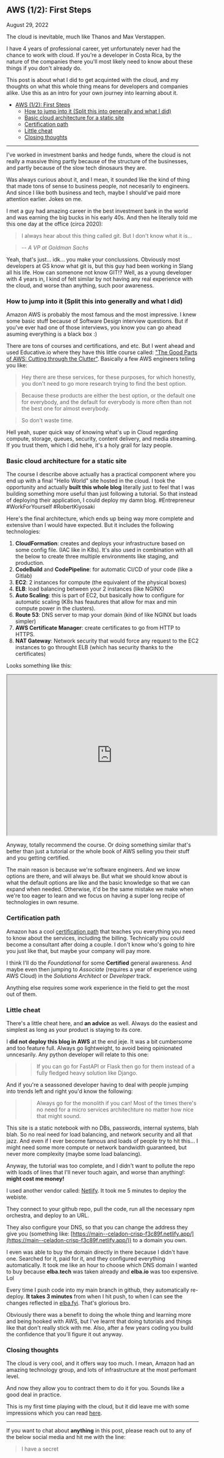 ## AWS (1/2): First Steps

August 29, 2022

The cloud is inevitable, much like Thanos and Max Verstappen. 

I have 4 years of professional career, yet unfortunately never had the chance to work with cloud. If you're a developer in Costa Rica, by the nature of the companies there you'll most likely need to know about these things if you don't already do. 

This post is about what I did to get acquinted with the cloud, and my thoughts on what this whole thing means for developers and companies alike. Use this as an intro for your own journey into learning about it.


- [AWS (1/2): First Steps](#aws-12-first-steps)
  - [How to jump into it (Split this into generally and what I did)](#how-to-jump-into-it-split-this-into-generally-and-what-i-did)
  - [Basic cloud architecture for a static site](#basic-cloud-architecture-for-a-static-site)
  - [Certification path](#certification-path)
  - [Little cheat](#little-cheat)
  - [Closing thoughts](#closing-thoughts)

---

I've worked in investment banks and hedge funds, where the cloud is not really a massive thing partly because of the structure of the businesses, and partly because of the slow tech dinosaurs they are.

Was always curious about it, and I mean, it sounded like the kind of thing that made tons of sense to business people, not necesarily to engineers. And since I like both business and tech, maybe I should've paid more attention earlier. Jokes on me.

I met a guy had amazing career in the best investment bank in the world and was earning the big bucks in his early 40s. And then he literally told me this one day at the office (circa 2020): 

> I always hear about this thing called git. But I don't know what it is...

> --<cite> A VP at Goldman Sachs</cite>

Yeah, that's just... idk... you make your conclussions. Obviously most developers at GS know what git is, but this guy had been working in Slang all his life. How can somenone not know GIT!? Well, as a young developer with 4 years in, I kind of felt similar by not having any real experience with the cloud, and worse than anything, such poor awareness.

### How to jump into it (Split this into generally and what I did)

Amazon AWS is probably the most famous and the most impressive. I knew some basic stuff because of Software Design interview questions. But if you've ever had one of those interviews, you know you can go ahead asuming everything is a black box :) 

There are tons of courses and certifications, and etc. But I went ahead and used Educative.io where they have this little course called: ["The Good Parts of AWS: Cutting through the Clutter"](https://www.educative.io/courses/good-parts-of-aws). Basically a few AWS engineers telling you like: 

>Hey there are these services, for these purposes, for which honestly, you don't need to go more research trying to find the best option.

>Because these products are either the best option, or the default one for everybody, and the default for everybody is more often than not the best one for almost everybody. 

>So don't waste time.

Hell yeah, super quick way of knowing what's up in Cloud regarding compute, storage, queues, security, content delivery, and media streaming. If you trust them, which I did hehe, it's a holy grail for lazy people.


### Basic cloud architecture for a static site

The course I describe above actually has a practical component where you end up with a final "Hello World" site hosted in the cloud. I took the opportunity and actually **built this whole blog** literally just to feel that I was building something more useful than just following a tutorial. So that instead of deploying their application, I could deploy my damn blog. #Entrepreneur #WorkForYourself #RobertKiyosaki 

Here's the final architecture, which ends up being way more complete and extensive than I would have expected. But it includes the following technologies:

1. **CloudFormation**: creates and deploys your infrastructure based on some config file. (IAC like in K8s). It's also used in combination with all the below to create three multiple environments like staging, and production.
2. **CodeBuild** and **CodePipeline**: for automatic CI/CD of your code (like a Gitlab)
3. **EC2**: 2 instances for compute (the equivalent of the physical boxes)
4. **ELB**: load balancing between your 2 instances (like NGINX)
5. **Auto Scaling**: this is part of EC2, but basically how to configure for automatic scaling (K8s has feautures that allow for max and min compute power in the clusters).
6. **Route 53**: DNS server to map your domain (kind of like NGINX but loads simpler)
7. **AWS Certificate Manager**: create certificates to go from HTTP to HTTPS. 
8. **NAT Gateway**: Network security that would force any request to the EC2 instances to go throught ELB (which has security thanks to the certificates)

Looks something like this:

<iframe src="https://drive.google.com/file/d/143eB6vU6l2luxY4Pa12HAlUjf7nkcjDF/preview" width="550" height="420" allow="autoplay"></iframe>

Anyway, totally recommend the course. Or doing something similar that's better than just a tutorial or the whole book of AWS selling you their stuff and you getting certified.

The main reason is because we're software engineers. And we know options are there, and will always be. But what we should know about is what the default options are like and the basic knowledge so that we can expand when needed. Otherwise, it'd be the same mistake we make when we're too eager to learn and we focus on having a super long recipe of technologies in own resume.

### Certification path

Amazon has a cool [certification path](https://aws.amazon.com/certification/?trk=dc557659-52ab-4a28-b2b8-0b1fb90235db&sc_channel=ps&sc_campaign=acquisition&sc_medium=GC-TC-DIG-P|PS-GO|Brand|Desktop|AW|Training%20and%20Certification|Certification|UKIR|EN|Text|xx|SEM|PMO21-12347&s_kwcid=AL!4422!3!465713397254!e!!g!!aws%20certification%20path&ef_id=EAIaIQobChMI37GVgN37-QIVtoBQBh1SnQ8xEAAYASAAEgILb_D_BwE:G:s&s_kwcid=AL!4422!3!465713397254!e!!g!!aws%20certification%20path) that teaches you everything you need to know about the services, including the billing. Technically you could become a consultant after doing a couple. I don't know who's going to hire you just like that, but maybe your company will pay more. 

I think I'll do the *Foundational* for some **Certified** general awareness. And maybe even then jumping to *Associate* (requires a year of experience using AWS Cloud) in the *Solutions Architect* or *Developer* track.

Anything else requires some work experience in the field to get the most out of them.

### Little cheat

There's a little cheat here, and **an advice** as well. Always do the easiest and simplest as long as your product is staying to its core. 

I **did not deploy this blog in AWS** at the end jeje. It was a bit cumbersome and too feature full. Always go lightweight, to avoid being opinionated unncesarily. Any python developer will relate to this one: 

>> If you can go for FastAPI or Flask then go for them instead of a fully fledged heavy solution like Django. 

And if you're a seassoned developer having to deal with people jumping into trends left and right you'd know the following:

>> Always go for the monolith if you can! Most of the times there's no need for a micro services architechture no matter how nice that might sound.

This site is a static notebook with no DBs, passwords, internal systems, blah blah. So no real need for load balancing, and network security and all that jazz. And even if I ever become famous and loads of people try to hit this... I might need some more compute or network bandwidth guaranteed, but never more complexity (maybe some load balancing). 

Anyway, the tutorial was too complete, and I didn't want to pollute the repo with loads of lines that I'll never touch again, and worse than anything!: **might cost me money!**

I used another vendor called: [Netlify](https://app.netlify.com/). It took me 5 minutes to deploy the webiste. 

They connect to your github repo, pull the code, run all the necessary npm orchestra, and deploy to an URL. 

They also configure your DNS, so that you can change the address they give you (something like: [https://main--celadon-crisp-f3c89f.netlify.app/](https://main--celadon-crisp-f3c89f.netlify.app/)) to a domain you own. 

I even was able to buy the domain directly in there because I didn't have one. Searched for it, paid for it, and they configured everything automatically. It took me like an hour to choose which DNS domain I wanted to buy because **elba.tech** was taken already and **elba.io** was too expensive. Lol

Every time I push code into my main branch in github, they automatically re-deploy. **It takes 3 minutes** from when I hit push, to when I can see the changes reflected in [elba.fyi](https://www.elba.fyi). That's glorious bro.

Obviously there was a benefit to doing the whole thing and learning more and being hooked with AWS, but I've learnt that doing tutorials and things like that don't really stick with me. Also, after a few years coding you build the confidence that you'll figure it out anyway. 

### Closing thoughts

The cloud is very cool, and it offers way too much. I mean, Amazon had an amazing technology group, and lots of infrastructure at the most perfomant level.

And now they allow you to contract them to do it for you. Sounds like a good deal in practice. 

This is my first time playing with the cloud, but it did leave me with some impressions which you can read [here](/blog?post=aws-first-insights).

___


If you want to chat about **anything** in this post, please reach out to any of the below social media and hit me with the line:
 
 > I have a secret
